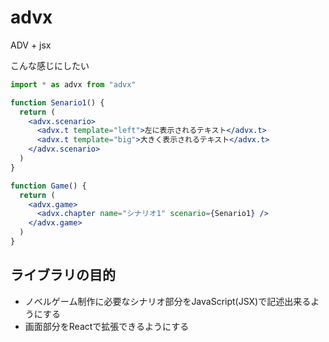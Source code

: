 # advx
ADV + jsx

こんな感じにしたい
```jsx
import * as advx from "advx"

function Senario1() {
  return (
    <advx.scenario>
      <advx.t template="left">左に表示されるテキスト</advx.t>
      <advx.t template="big">大きく表示されるテキスト</advx.t>
    </advx.scenario>
  )
}

function Game() {
  return (
    <advx.game>
      <advx.chapter name="シナリオ1" scenario={Senario1} />
    </advx.game>
  )
}
```

## ライブラリの目的
- ノベルゲーム制作に必要なシナリオ部分をJavaScript(JSX)で記述出来るようにする
- 画面部分をReactで拡張できるようにする

